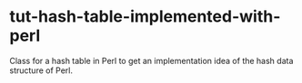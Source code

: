 # tut-hash-table-implemented-with-perl
Class for a hash table in Perl to get an implementation idea of the hash data structure of Perl.
